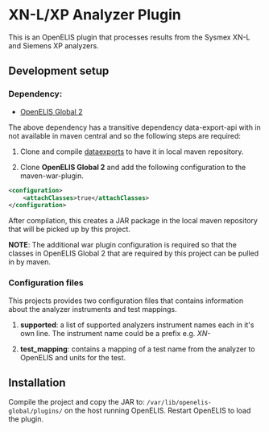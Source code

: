 # XN-L/XP Analyzer Plugin

This is an OpenELIS plugin that processes results from the Sysmex XN-L and Siemens XP analyzers.

## Development setup

### Dependency:
- [OpenELIS Global 2](https://github.com/I-TECH-UW/OpenELIS-Global-2 "OpenELIS Global 2")

The above dependency has a transitive dependency data-export-api with in not available in maven central and so the following steps are required:

1. Clone and compile [dataexports](https://github.com/I-TECH-UW/dataexport/tree/72b8f1640d4b99ab5bf26ae1eb504a5d90a9b08c "dataexports") to have it in local maven repository.

2. Clone **OpenELIS Global 2** and add the following configuration to the maven-war-plugin.

```xml
<configuration>
	<attachClasses>true</attachClasses>
</configuration>
```
After compilation, this creates a JAR package in the local maven repository that will be picked up by this project.

**NOTE**: The additional war plugin configuration is required so that the classes in OpenELIS Global 2 that are required by this project can be pulled in by maven.

### Configuration files

This projects provides two configuration files that contains information about the analyzer instruments and test mappings.

1. **supported**: a list of supported analyzers instrument names each in it's own line. The instrument name could be a prefix e.g. *XN-*

2. **test_mapping**: contains a mapping of a test name from the analyzer to OpenELIS and units for the test.

## Installation
Compile the project and copy the JAR to: `/var/lib/openelis-global/plugins/` on the host running OpenELIS. Restart OpenELIS to load the plugin.
